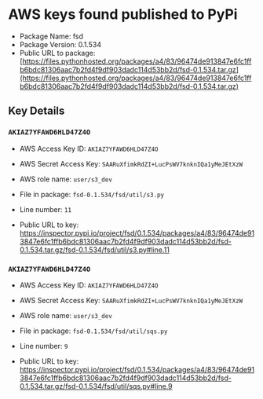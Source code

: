 # AWS keys found published to PyPi

* Package Name: fsd
* Package Version: 0.1.534
* Public URL to package: [https://files.pythonhosted.org/packages/a4/83/96474de913847e6fc1ffb6bdc81306aac7b2fd4f9df903dadc114d53bb2d/fsd-0.1.534.tar.gz](https://files.pythonhosted.org/packages/a4/83/96474de913847e6fc1ffb6bdc81306aac7b2fd4f9df903dadc114d53bb2d/fsd-0.1.534.tar.gz)

## Key Details

### `AKIAZ7YFAWD6HLD47Z4O`

* AWS Access Key ID: `AKIAZ7YFAWD6HLD47Z4O`
* AWS Secret Access Key: `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` 
* AWS role name: `user/s3_dev`
* File in package: `fsd-0.1.534/fsd/util/s3.py`
* Line number: `11`

* Public URL to key: https://inspector.pypi.io/project/fsd/0.1.534/packages/a4/83/96474de913847e6fc1ffb6bdc81306aac7b2fd4f9df903dadc114d53bb2d/fsd-0.1.534.tar.gz/fsd-0.1.534/fsd/util/s3.py#line.11



### `AKIAZ7YFAWD6HLD47Z4O`

* AWS Access Key ID: `AKIAZ7YFAWD6HLD47Z4O`
* AWS Secret Access Key: `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` 
* AWS role name: `user/s3_dev`
* File in package: `fsd-0.1.534/fsd/util/sqs.py`
* Line number: `9`

* Public URL to key: https://inspector.pypi.io/project/fsd/0.1.534/packages/a4/83/96474de913847e6fc1ffb6bdc81306aac7b2fd4f9df903dadc114d53bb2d/fsd-0.1.534.tar.gz/fsd-0.1.534/fsd/util/sqs.py#line.9


